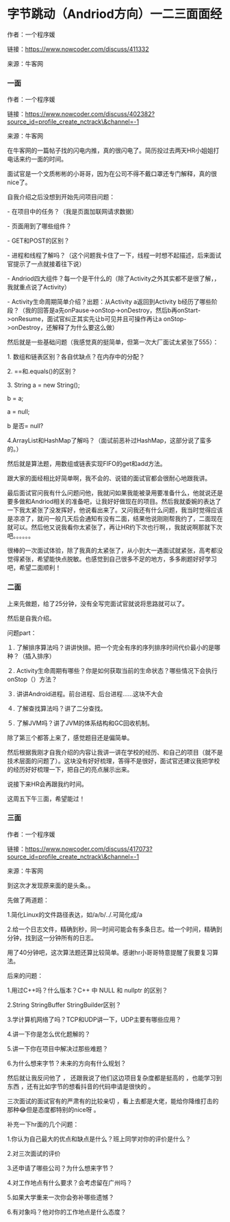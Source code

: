 # 字节跳动（Andriod方向）一二三面面经

作者：一个程序媛

链接：https://www.nowcoder.com/discuss/411332

来源：牛客网

### 一面

作者：一个程序媛

链接：https://www.nowcoder.com/discuss/402382?source_id=profile_create_nctrack\&channel=-1

来源：牛客网



在牛客网的一篇帖子找的闪电内推，真的很闪电了。简历投过去两天HR小姐姐打电话来约一面的时间。

面试官是一个文质彬彬的小哥哥，因为在公司不得不戴口罩还专门解释，真的很nice了。

自我介绍之后没想到开始先问项目问题：

\- 在项目中的任务？（我是页面加联网请求数据）

\- 页面用到了哪些组件？

\- GET和POST的区别？

\- 进程和线程了解吗？（这个问题我卡住了一下，线程一时想不起描述，后来面试官提示了一点就接着往下说）

\- Andriod四大组件？每一个是干什么的（除了Activity之外其实都不是很了解，，我就重点说了Activity）

\- Activity生命周期简单介绍？出题：从Activity a返回到Activity b经历了哪些阶段？（我的回答是a先onPause->onStop->onDestroy，然后b再onStart->onResume，面试官纠正其实先让b可见并且可操作再让a onStop->onDestroy，还解释了为什么要这么做）



然后就是一些基础问题（我感觉真的挺简单，但第一次大厂面试太紧张了555）：

1\. 数组和链表区别？各自优缺点？在内存中的分配？

2\. ==和.equals()的区别？

3\. String a = new String();

b = a;

a = null;

b 是否= null?

4.ArrayList和HashMap了解吗？（面试前恶补过HashMap，这部分说了蛮多的。）



然后就是算法题，用数组或链表实现FIFO的get和add方法。



跟大家的面经相比好简单啊，我不会的、说错的面试官都会很耐心地跟我讲。

最后面试官问我有什么问题问他，我就问如果我能被录用要准备什么，他就说还是要多做和Andriod相关的准备吧，让我好好做现在的项目。然后我就委婉的表达了一下我太紧张了没发挥好，他说看出来了。又问我还有什么问题，我当时觉得应该是凉凉了，就问一般几天后会通知有没有二面，结果他说刚刚帮我约了，二面现在就可以。然后他又说我看你太紧张了，再让HR约下次也行啊，，我就说啊那就下次吧。。。。。。

很棒的一次面试体验，除了我真的太紧张了，从小到大一遇面试就紧张，高考都没觉得紧张，希望能快点脱敏。也感觉到自己很多不足的地方，多多刷题好好学习吧，希望二面顺利！

### 二面

上来先做题，给了25分钟，没有全写完面试官就说将思路就可以了。

然后是自我介绍。

问题part：

１. 了解排序算法吗？讲讲快排。把一个完全有序的序列排序时间代价最小的是哪种？（插入排序）

２. Activity生命周期有哪些？你是如何获取当前的生命状态？哪些情况下会执行onStop（）方法？

３. 讲讲Android进程。前台进程、后台进程……这块不大会

４. 了解查找算法吗？讲了二分查找。

５. 了解JVM吗？讲了JVM的体系结构和GC回收机制。

除了第三个都答上来了，感觉题目还是偏简单。



然后根据我刚才自我介绍的内容让我讲一讲在学校的经历、和自己的项目（就不是技术层面的问题了）。这块没有好好梳理，答得不是很好，面试官还建议我把学校的经历好好梳理一下，把自己的亮点展示出来。

说接下来HR会再跟我约时间。



这周五下午三面，希望能过！



### 三面

作者：一个程序媛

链接：https://www.nowcoder.com/discuss/417073?source_id=profile_create_nctrack\&channel=-1

来源：牛客网



到这次才发现原来面的是头条。。



先做了两道题：

1.简化Linux的文件路径表达，如/a/b/../.可简化成/a

2.给一个日志文件，精确到秒，同一时间可能会有多条日志。给一个时间，精确到分钟，找到这一分钟所有的日志。

用了40分钟吧，这次算法题还算比较简单。感谢hr小哥哥特意提醒了我要复习算法。



后来的问题：

1.用过C++吗？什么版本？C++ 中 NULL 和 nullptr 的区别？

2.String StringBuffer StringBuilder区别？

3.学计算机网络了吗？TCP和UDP讲一下，UDP主要有哪些应用？

4.讲一下你是怎么优化题解的？

5.讲一下你在项目中解决过那些难题？

6.为什么想来字节？未来的方向有什么规划？



然后就让我反问他了 ， 还跟我说了他们这边项目复杂度都是挺高的 ，也能学习到东西 ，还有比如字节的想看抖音的代码申请是很快的 。

三次面试的面试官有的严肃有的比较亲切 ，看上去都是大佬，能给你降维打击的那种😂但是态度都特别的nice呀 。



补充一下hr面的几个问题：

1.你认为自己最大的优点和缺点是什么？班上同学对你的评价是什么？

2.对三次面试的评价

3.还申请了哪些公司？为什么想来字节？

4.对工作地点有什么要求？会考虑留在广州吗？

5.如果大学重来一次你会弥补哪些遗憾？

6.有对象吗？他对你的工作地点是什么态度？
